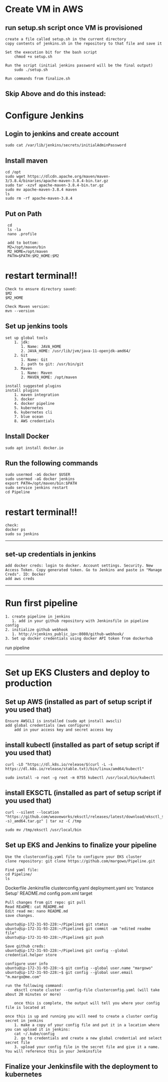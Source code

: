 # Create VM in AWS

## run setup.sh script once VM is provisioned

    create a file called setup.sh in the current directory
    copy contents of jenkins.sh in the repository to that file and save it
    
    Set the execution bit for the bash script
        chmod +x setup.sh
    
    Run the script (initial jenkins password will be the final output)
        sudo ./setup.sh

    Run commands from finalize.sh

## Skip Above and do this instead:

# Configure Jenkins

## Login to jenkins and create account

    sudo cat /var/lib/jenkins/secrets/initialAdminPassword
    
  ## Install maven
  
    cd /opt
    sudo wget https://dlcdn.apache.org/maven/maven-3/3.8.4/binaries/apache-maven-3.8.4-bin.tar.gz
    sudo tar -xzvf apache-maven-3.8.4-bin.tar.gz
    sudo mv apache-maven-3.8.4 maven
    ls
    sudo rm -rf apache-maven-3.8.4
    
  ## Put on Path
    
     cd
     ls -la
     nano .profile
     
     add to bottom:  
     M2=/opt/maven/bin
     M2_HOME=/opt/maven
     PATH=$PATH:$M2_HOME:$M2

# restart terminal!!

    Check to ensure directory saved:
    $M2
    $M2_HOME
    
    Check Maven version:
    mvn --version
    
## Set up jenkins tools

    set up global tools
        1. jdk: 
           1. Name: JAVA_HOME
           2. JAVA_HOME: /usr/lib/jvm/java-11-openjdk-amd64/
        2. Git
           1. Name: Git
           2. path to git: /usr/bin/git
        3. Maven
           1. Name: Maven
           2. MAVEN_HOME: /opt/maven   
    
    install suggested plugins
    install plugins
        1. maven integration
        3. docker
        4. docker pipeline
        5. kubernetes
        6. kubernetes cli
        7. blue ocean
        8. AWS credentials
        
## Install Docker
    sudo apt install docker.io

## Run the following commands

    sudo usermod -aG docker $USER
    sudo usermod -aG docker jenkins
    export PATH=/opt/maven/bin:$PATH
    sudo service jenkins restart
    cd Pipeline

# restart terminal!!

    check: 
    docker ps
    sudo su jenkins

___

## set-up credentials in jenkins

    add docker creds: login to docker. Account settings. Security. New Access Token. Copy generated token. Go to Jenkins and paste in "Manage Creds". ID: Docker
    add aws creds

___

# Run first pipeline

    1. create pipeline in jenkins
       1. add in your github repository with Jenkinsfile in pipeline config
    2. initialize github webhook  
       1. http://<jenkins_public_ip>:8080/github-webhook/
    3. Set up docker credentials using docker API token from dockerhub

run pipeline
___
# Set up EKS Clusters and deploy to production

## Set up AWS (installed as part of setup script if you used that)

    Ensure AWSCLI is installed (sudo apt install awscli)
    add global credentials (aws configure)
        add in your access key and secret access key

## install kubectl (installed as part of setup script if you used that)

    curl -LO "https://dl.k8s.io/release/$(curl -L -s https://dl.k8s.io/release/stable.txt)/bin/linux/amd64/kubectl"

    sudo install -o root -g root -m 0755 kubectl /usr/local/bin/kubectl
    
## install EKSCTL (installed as part of setup script if you used that)

    curl --silent --location "https://github.com/weaveworks/eksctl/releases/latest/download/eksctl_$(uname -s)_amd64.tar.gz" | tar xz -C /tmp

    sudo mv /tmp/eksctl /usr/local/bin

## Set up EKS and Jenkins to finalize your pipeline 

    Use the clusterconfig.yaml file to configure your EKS cluster 
    clone repository: git clone https://github.com/margowo/Pipeline.git

    Find yaml file: 
    cd Pipeline/
    ls
 Dockerfile        Jenkinsfile   clusterconfig.yaml   deployment.yaml   src
'Instance Setup'   README.md     config               pom.xml           target

    Pull changes from git repo: git pull
    Read REaDME: cat README.md
    Edit read me: nano README.md
    save changes.

    ubuntu@ip-172-31-93-228:~/Pipeline$ git status
    ubuntu@ip-172-31-93-228:~/Pipeline$ git commit -am "edited readme file"
    ubuntu@ip-172-31-93-228:~/Pipeline$ git push

    Save github creds:
    ubuntu@ip-172-31-93-228:~/Pipeline$ git config --global credential.helper store

    configure user info
    ubuntu@ip-172-31-93-228:~$ git config --global user.name "margowo"
    ubuntu@ip-172-31-93-228:~$ git config --global user.email "m.margo@me.com"
    
    run the following command:
        eksctl create cluster --config-file clusterconfig.yaml (will take about 20 minutes or more)
        
        once this is complete, the output will tell you where your config file is located at
    
    once this is up and running you will need to create a cluster config secret in jenkins
        1. make a copy of your config file and put it in a location where you can upload it in jenkins:
        cat ~/.kube/config
        2. go to credentials and create a new global credential and select secret file
        3. upload your config file in the secret file and give it a name.  You will reference this in your Jenkinsfile

## Finalize your Jenkinsfile with the deployment to kubernetes

